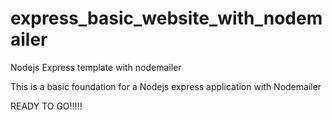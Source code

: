 # express_basic_website_with_nodemailer
Nodejs Express template with nodemailer


This is a basic foundation for a Nodejs express application with Nodemailer

READY TO GO!!!!!
